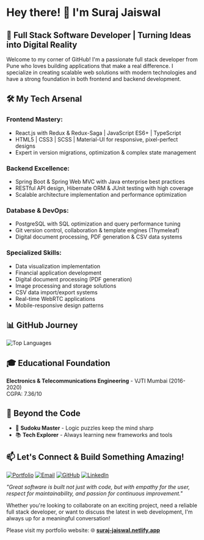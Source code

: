 # Hey there! 👋 I'm Suraj Jaiswal

## 🚀 Full Stack Software Developer | Turning Ideas into Digital Reality

Welcome to my corner of GitHub! I'm a passionate full stack developer from Pune who loves building applications that make a real difference. I specialize in creating scalable web solutions with modern technologies and have a strong foundation in both frontend and backend development.

## 🛠️ My Tech Arsenal

### Frontend Mastery:
- React.js with Redux & Redux-Saga | JavaScript ES6+ | TypeScript
- HTML5 | CSS3 | SCSS | Material-UI for responsive, pixel-perfect designs
- Expert in version migrations, optimization & complex state management

### Backend Excellence:
- Spring Boot & Spring Web MVC with Java enterprise best practices
- RESTful API design, Hibernate ORM & JUnit testing with high coverage
- Scalable architecture implementation and performance optimization

### Database & DevOps:
- PostgreSQL with SQL optimization and query performance tuning
- Git version control, collaboration & template engines (Thymeleaf)
- Digital document processing, PDF generation & CSV data systems

### Specialized Skills:
- Data visualization implementation
- Financial application development
- Digital document processing (PDF generation)
- Image processing and storage solutions
- CSV data import/export systems
- Real-time WebRTC applications
- Mobile-responsive design patterns

## 📊 GitHub Journey
![Top Languages](https://github-readme-stats.vercel.app/api/top-langs/?username=Suraj-Builds&layout=compact&theme=tokyonight&hide_border=true)

## 🎓 Educational Foundation
**Electronics & Telecommunications Engineering** - VJTI Mumbai (2016-2020)  
CGPA: 7.36/10

## 🎯 Beyond the Code
- 🧩 **Sudoku Master** - Logic puzzles keep the mind sharp
- 📚 **Tech Explorer** - Always learning new frameworks and tools

## 📫 Let's Connect & Build Something Amazing!
[![Portfolio](https://img.shields.io/badge/Portfolio-FF5722?style=for-the-badge&logo=google-chrome&logoColor=white)](https://suraj-jaiswal.netlify.app)
[![Email](https://img.shields.io/badge/Email-D14836?style=for-the-badge&logo=gmail&logoColor=white)](mailto:Build.Suraj@gmail.com)
[![GitHub](https://img.shields.io/badge/GitHub-100000?style=for-the-badge&logo=github&logoColor=white)](https://github.com/Suraj-Builds)
[![LinkedIn](https://img.shields.io/badge/LinkedIn-0077B5?style=for-the-badge&logo=linkedin&logoColor=white)](https://linkedin.com/in/suraj-jaiswal-6a84011b1)

*"Great software is built not just with code, but with empathy for the user, respect for maintainability, and passion for continuous improvement."*

Whether you're looking to collaborate on an exciting project, need a reliable full stack developer, or want to discuss the latest in web development, I'm always up for a meaningful conversation!

Please visit my portfolio website:
🌐 **[suraj-jaiswal.netlify.app](https://suraj-jaiswal.netlify.app)**
